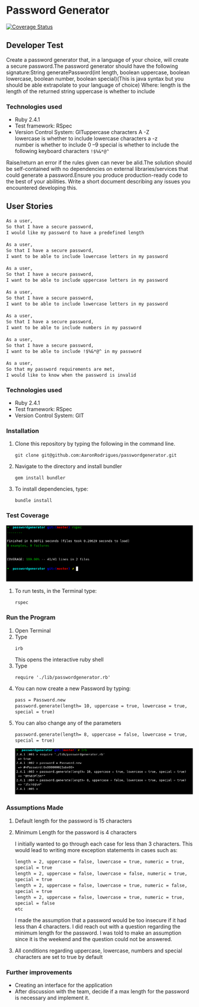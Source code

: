 # Password Generator

[![Coverage Status](https://coveralls.io/repos/github/AaronRodrigues/passwordgenerator/badge.svg?branch=master)](https://coveralls.io/github/AaronRodrigues/passwordgenerator?branch=master)

## Developer Test

Create a password generator that, in a language of your choice, will create a secure password.The password generator should have the following signature:String generatePassword(int length, boolean uppercase, boolean lowercase, boolean number, boolean special)(This is java syntax but you should be able extrapolate to your language of choice)
Where:
length is the length of the returned string
uppercase    is    whether    to    include    

### Technologies used
- Ruby 2.4.1
- Test framework: RSpec
- Version Control System: GITuppercase characters  A -Z  
lowercase  is  whether  to  include lowercase  characters  a -z  
number  is  whether  to include 0 –9
special is whether to include the following keyboard characters ``!$%&*@^`` 

Raise/return an error if the rules given can never be alid.The solution should be self-contained with no dependencies on external libraries/services that could generate a password.Ensure you produce production-ready code to the best of your abilities. Write a short document describing any issues you encountered developing this.

## User Stories

```
As a user,
So that I have a secure password,
I would like my password to have a predefined length

As a user,
So that I have a secure password,
I want to be able to include lowercase letters in my password

As a user,
So that I have a secure password,
I want to be able to include uppercase letters in my password

As a user,
So that I have a secure password,
I want to be able to include lowercase letters in my password

As a user,
So that I have a secure password,
I want to be able to include numbers in my password

As a user,
So that I have a secure password,
I want to be able to include !$%&*@^ in my password

As a user,
So that my password requirements are met,
I would like to know when the password is invalid

``` 
### Technologies used
- Ruby 2.4.1
- Test framework: RSpec
- Version Control System: GIT

### Installation

1. Clone this repository by typing the following in the command line.
   ```
   git clone git@github.com:AaronRodrigues/passwordgenerator.git
   ```
2. Navigate to the directory and install bundler
   ```
   gem install bundler
   ```
3. To install dependencies, type:
   ```
   bundle install
   ```
### Test Coverage
    
   ![Test Coverage](./img/testcoverage.png)

1. To run tests, in the Terminal type:
   ```
   rspec
   ```
### Run the Program

1. Open Terminal
2. Type 
   ```
   irb
   ```
   This opens the interactive ruby shell
3. Type
   ```
   require './lib/passwordgenerator.rb'
   ```
4. You can now create a new Password by typing:
   ```
   pass = Password.new
   password.generate(length= 10, uppercase = true, lowercase = true, special = true)
   ```
5. You can also change any of the parameters
   ```
   password.generate(length= 8, uppercase = false, lowercase = true, special = true)
   ```
   ![Example](./img/passwordgenerator.png)

### Assumptions Made

   1. Default length for the password is 15 characters
   2. Minimum Length for the password is 4 characters

      I initially wanted to go through each case for less than 3 characters. This would lead to writing more exception statements in cases such as:
      ```
      length = 2, uppercase = false, lowercase = true, numeric = true, special = true
      length = 2, uppercase = false, lowercase = false, numeric = true, special = true
      length = 2, uppercase = false, lowercase = true, numeric = false, special = true
      length = 2, uppercase = false, lowercase = true, numeric = true, special = false
      etc
      ```
      I made the assumption that a password would be too insecure if it had less than 4 characters. I did reach out with a question regarding the minimum length for the password. I was told to make an assumption since it is the weekend and the question could not be answered. 
   3. All conditions regarding uppercase, lowercase, numbers and special characters are set to true by default
   
### Further improvements
- Creating an interface for the application
- After discussion with the team, decide if a max length for the password is necessary and implement it.

